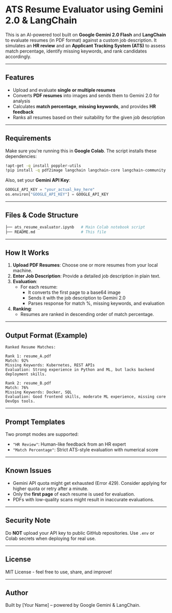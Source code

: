 # ATS Resume Evaluator using Gemini 2.0 & LangChain

This is an AI-powered tool built on **Google Gemini 2.0 Flash** and **LangChain** to evaluate resumes (in PDF format) against a custom job description. It simulates an **HR review** and an **Applicant Tracking System (ATS)** to assess match percentage, identify missing keywords, and rank candidates accordingly.

---

## Features

- Upload and evaluate **single or multiple resumes**
- Converts **PDF resumes** into images and sends them to Gemini 2.0 for analysis
- Calculates **match percentage**, **missing keywords**, and provides **HR feedback**
- Ranks all resumes based on their suitability for the given job description

---

## Requirements

Make sure you're running this in **Google Colab**. The script installs these dependencies:

```bash
!apt-get -q install poppler-utils
!pip install -q pdf2image langchain langchain-core langchain-community langchain-google-genai
```

Also, set your **Gemini API Key**:

```python
GOOGLE_API_KEY = "your_actual_key_here"
os.environ["GOOGLE_API_KEY"] = GOOGLE_API_KEY
```

---

## Files & Code Structure

```bash
├── ats_resume_evaluator.ipynb   # Main Colab notebook script
├── README.md                    # This file
```

---

## How It Works

1. **Upload PDF Resumes**: Choose one or more resumes from your local machine.
2. **Enter Job Description**: Provide a detailed job description in plain text.
3. **Evaluation**:
   - For each resume:
     - It converts the first page to a base64 image
     - Sends it with the job description to Gemini 2.0
     - Parses response for match %, missing keywords, and evaluation
4. **Ranking**:
   - Resumes are ranked in descending order of match percentage.

---

## Output Format (Example)

```text
Ranked Resume Matches:

Rank 1: resume_A.pdf
Match: 92%
Missing Keywords: Kubernetes, REST APIs
Evaluation: Strong experience in Python and ML, but lacks backend deployment skills.

Rank 2: resume_B.pdf
Match: 76%
Missing Keywords: Docker, SQL
Evaluation: Good frontend skills, moderate ML experience, missing core DevOps tools.
```

---

## Prompt Templates

Two prompt modes are supported:
- `"HR Review"`: Human-like feedback from an HR expert
- `"Match Percentage"`: Strict ATS-style evaluation with numerical score

---

## Known Issues

- Gemini API quota might get exhausted (Error 429). Consider applying for higher quota or retry after a minute.
- Only the **first page** of each resume is used for evaluation.
- PDFs with low-quality scans might result in inaccurate evaluations.

---

## Security Note

Do **NOT** upload your API key to public GitHub repositories. Use `.env` or Colab secrets when deploying for real use.

---

## License

MIT License - feel free to use, share, and improve!

---

## Author

Built by [Your Name] – powered by Google Gemini & LangChain.